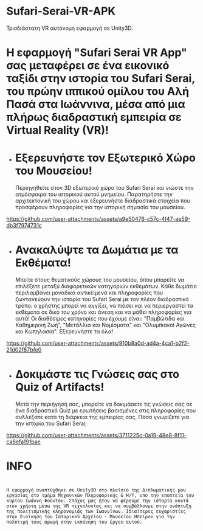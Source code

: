 # Sufari-Serai-VR-APK
Τρισδιάστατη VR αυτόνομη εφαρμογή σε Unity3D.

# Η εφαρμογή "Sufari Serai VR App" σας μεταφέρει σε ένα εικονικό ταξίδι στην ιστορία του Sufari Serai, του πρώην ιππικού ομίλου του Αλή Πασά στα Ιωάννινα, μέσα από μια πλήρως διαδραστική εμπειρία σε Virtual Reality (VR)!
#


  * # Εξερευνήστε τον Εξωτερικό Χώρο του Μουσείου!
    Περιηγηθείτε στον 3D εξωτερικό χώρο του Sufari Serai και νιώστε την ατμόσφαιρα του ιστορικού αυτού μνημείου. Παρατηρήστε την αρχιτεκτονική του χώρου και εξερευνήστε διαδραστικά στοιχεία που προσφέρουν πληροφορίες για την ιστορική σημασία του μουσείου.
    

https://github.com/user-attachments/assets/a9e50476-c57c-4f47-ae59-db3f7974731c



  * # Ανακαλύψτε τα Δωμάτια με τα Εκθέματα!
    Μπείτε στους θεματικούς χώρους του μουσείου, όπου μπορείτε να επιλέξετε μεταξύ διαφορετικών κατηγοριών εκθεμάτων. Κάθε δωμάτιο περιλαμβάνει μοναδικά αντικείμενα και πληροφορίες που ζωντανεύουν την ιστορία του Sufari Serai με τον πλέον διαδραστικό τρόπο: ο χρήστης μπορεί να αγγίξει, να πιάσει και να περιεργαστεί τα εκθέματα σε δικό του χρόνο και άνεση και να μάθει πληροφορίες για αυτά! Οι διαθέσιμες κατηγορίες που έχουμε είναι: "Παμβώτιδα και Καθημερινή Ζωή", "Μετάλλια και Νομίσματα" και "Ολυμπιακοί Αγώνες και Κωπηλασία". Εξερευνήστε τα όλα!


https://github.com/user-attachments/assets/910b8a0d-ad4a-4ca1-b2f2-21d02f87bfe0



  * # Δοκιμάστε τις Γνώσεις σας στο Quiz of Artifacts!
    Μετά την περιήγησή σας, μπορείτε να δοκιμάσετε τις γνώσεις σας σε ένα διαδραστικό Quiz με ερωτήσεις βασισμένες στις πληροφορίες που συλλέξατε κατά τη διάρκεια της εμπειρίας σας. Πόσα γνωρίζετε για την ιστορία του Sufari Serai;
    


https://github.com/user-attachments/assets/3711225c-0a19-48e8-8f11-ca6efa191bae



 # INFO 
 #
    Η εφαρμογή αναπτύχθηκε σε Unity3D στο πλαίσιο της Διπλωματικής μου εργασίας στο τμήμα Μηχανικών Πληροφορικής & Η/Υ, υπο την εποπτεία του κυρίου Ιωάννη Φούντου. Στόχος μας ήταν να φέρουμε την ιστορία κοντά στον χρήστη μέσω της VR τεχνολογίας και να συμβάλλουμε στην ανάπτυξη της πολιτισμικής κληρονομιάς των Ιωαννίνων. Ιδιαίτερες ευχαριστίες στην διοίκηση του Ιστορικού Αρχείου - Μουσείου Ηπείρου για την πολύτιμή τους αρωγή στην εκπόνηση του έργου αυτού. 

